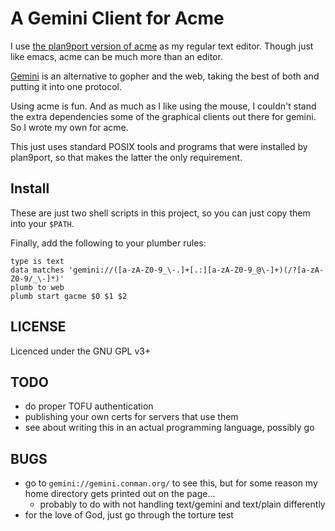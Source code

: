 # A Gemini Client for Acme

I use [the plan9port version of acme](https://9fans.github.io/plan9port/)
as my regular text editor.  Though just like emacs, acme can be much more
than an editor.

[Gemini](https://gemini.circumlunar.space) is an alternative to gopher
and the web, taking the best of both and putting it into one protocol.

Using acme is fun.  And as much as I like using the mouse, I couldn't
stand the extra dependencies some of the graphical clients out there
for gemini. So I wrote my own for acme.

This just uses standard POSIX tools and programs that were installed
by plan9port, so that makes the latter the only requirement.

## Install

These are just two shell scripts in this project, so you can just copy
them into your `$PATH`.

Finally, add the following to your plumber rules:

```
type is text
data matches 'gemini://([a-zA-Z0-9_\-.]+[.:][a-zA-Z0-9_@\-]+)(/?[a-zA-Z0-9/_\-]*)'
plumb to web
plumb start gacme $0 $1 $2
```
## LICENSE

Licenced under the GNU GPL v3+

## TODO

* do proper TOFU authentication
* publishing your own certs for servers that use them
* see about writing this in an actual programming language, possibly go

## BUGS
* go to `gemini://gemini.conman.org/` to see this, but for some reason my home directory gets printed out on the page...
	* probably to do with not handling text/gemini and text/plain differently
* for the love of God, just go through the torture test